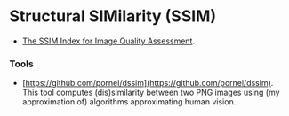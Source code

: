 Structural SIMilarity (SSIM)
============================

* [The SSIM Index for Image Quality Assessment](http://www.cns.nyu.edu/~lcv/ssim/).


### Tools
* [https://github.com/pornel/dssim](https://github.com/pornel/dssim).
  This tool computes (dis)similarity between two PNG images using (my approximation of) algorithms approximating human vision.
